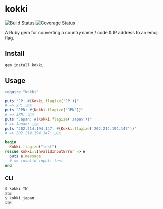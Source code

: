 # kokki

[![Build Status](https://travis-ci.org/ninoseki/kokki.svg?branch=master)](https://travis-ci.org/ninoseki/kokki)
[![Coverage Status](https://coveralls.io/repos/github/ninoseki/kokki/badge.svg?branch=master)](https://coveralls.io/github/ninoseki/kokki?branch=master)

A Ruby gem for converting a country name / code & IP address to an emoji flag.

## Install

```bash
gem install kokki
```

## Usage

```ruby
require "kokki"

puts "JP: #{Kokki.flagize('JP')}"
# => JP: 🇯🇵
puts "JPN: #{Kokki.flagize('JPN')}"
# => JPN: 🇯🇵
puts "Japan: #{Kokki.flagize('Japan')}"
# => Japan: 🇯🇵
puts "202.214.194.147: #{Kokki.flagize('202.214.194.147')}"
# => 202.214.194.147: 🇯🇵

begin
  Kokki.flagize("test")
rescue Kokki::InvalidInputError => e
  puts e.message
  # => invalid input: test
end
```

### CLI

```bash
$ kokki TW
🇹🇼
$ kokki japan
🇯🇵
```
